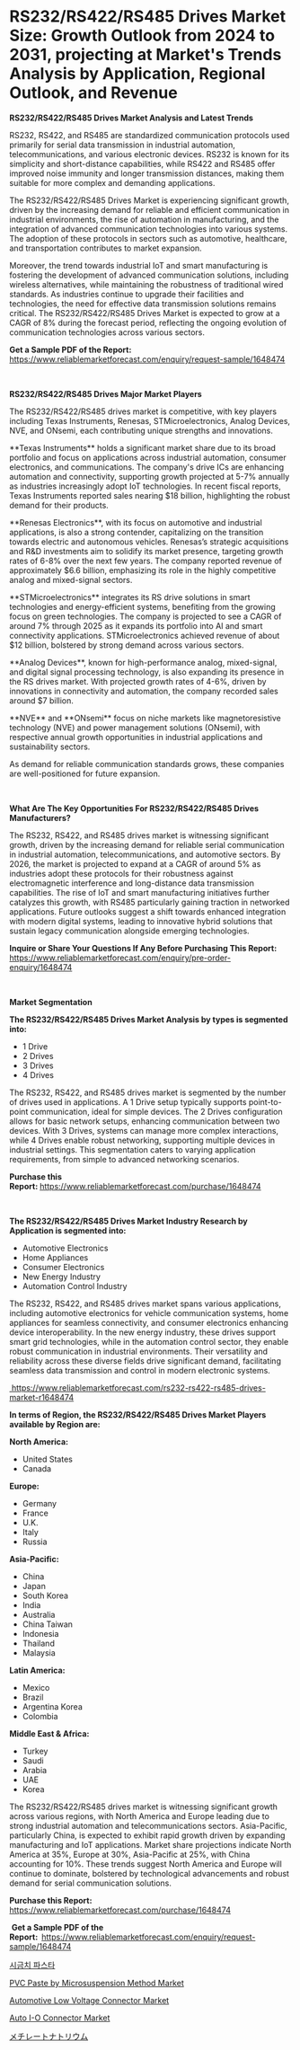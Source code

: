<p><h1>RS232/RS422/RS485 Drives Market Size: Growth Outlook from 2024 to 2031, projecting at Market's Trends Analysis by Application, Regional Outlook, and Revenue</h1></p><p><strong>RS232/RS422/RS485 Drives Market Analysis and Latest Trends</strong></p>
<p><p>RS232, RS422, and RS485 are standardized communication protocols used primarily for serial data transmission in industrial automation, telecommunications, and various electronic devices. RS232 is known for its simplicity and short-distance capabilities, while RS422 and RS485 offer improved noise immunity and longer transmission distances, making them suitable for more complex and demanding applications. </p><p>The RS232/RS422/RS485 Drives Market is experiencing significant growth, driven by the increasing demand for reliable and efficient communication in industrial environments, the rise of automation in manufacturing, and the integration of advanced communication technologies into various systems. The adoption of these protocols in sectors such as automotive, healthcare, and transportation contributes to market expansion. </p><p>Moreover, the trend towards industrial IoT and smart manufacturing is fostering the development of advanced communication solutions, including wireless alternatives, while maintaining the robustness of traditional wired standards. As industries continue to upgrade their facilities and technologies, the need for effective data transmission solutions remains critical. The RS232/RS422/RS485 Drives Market is expected to grow at a CAGR of 8% during the forecast period, reflecting the ongoing evolution of communication technologies across various sectors.</p></p>
<p><strong>Get a Sample PDF of the Report:&nbsp;</strong> <a href="https://www.reliablemarketforecast.com/enquiry/request-sample/1648474?utm_campaign=1102&utm_medium=2&utm_source=Github&utm_content=ia&utm_term=15102024&utm_id=rs232rs422rs485-drives">https://www.reliablemarketforecast.com/enquiry/request-sample/1648474</a></p>
<p>&nbsp;</p>
<p><strong>RS232/RS422/RS485 Drives Major Market Players</strong></p>
<p><p>The RS232/RS422/RS485 drives market is competitive, with key players including Texas Instruments, Renesas, STMicroelectronics, Analog Devices, NVE, and ONsemi, each contributing unique strengths and innovations.</p><p>**Texas Instruments** holds a significant market share due to its broad portfolio and focus on applications across industrial automation, consumer electronics, and communications. The company's drive ICs are enhancing automation and connectivity, supporting growth projected at 5-7% annually as industries increasingly adopt IoT technologies. In recent fiscal reports, Texas Instruments reported sales nearing $18 billion, highlighting the robust demand for their products.</p><p>**Renesas Electronics**, with its focus on automotive and industrial applications, is also a strong contender, capitalizing on the transition towards electric and autonomous vehicles. Renesas’s strategic acquisitions and R&D investments aim to solidify its market presence, targeting growth rates of 6-8% over the next few years. The company reported revenue of approximately $6.6 billion, emphasizing its role in the highly competitive analog and mixed-signal sectors.</p><p>**STMicroelectronics** integrates its RS drive solutions in smart technologies and energy-efficient systems, benefiting from the growing focus on green technologies. The company is projected to see a CAGR of around 7% through 2025 as it expands its portfolio into AI and smart connectivity applications. STMicroelectronics achieved revenue of about $12 billion, bolstered by strong demand across various sectors.</p><p>**Analog Devices**, known for high-performance analog, mixed-signal, and digital signal processing technology, is also expanding its presence in the RS drives market. With projected growth rates of 4-6%, driven by innovations in connectivity and automation, the company recorded sales around $7 billion.</p><p>**NVE** and **ONsemi** focus on niche markets like magnetoresistive technology (NVE) and power management solutions (ONsemi), with respective annual growth opportunities in industrial applications and sustainability sectors.</p><p>As demand for reliable communication standards grows, these companies are well-positioned for future expansion.</p></p>
<p>&nbsp;</p>
<p><strong>What Are The Key Opportunities For RS232/RS422/RS485 Drives Manufacturers?</strong></p>
<p><p>The RS232, RS422, and RS485 drives market is witnessing significant growth, driven by the increasing demand for reliable serial communication in industrial automation, telecommunications, and automotive sectors. By 2026, the market is projected to expand at a CAGR of around 5% as industries adopt these protocols for their robustness against electromagnetic interference and long-distance data transmission capabilities. The rise of IoT and smart manufacturing initiatives further catalyzes this growth, with RS485 particularly gaining traction in networked applications. Future outlooks suggest a shift towards enhanced integration with modern digital systems, leading to innovative hybrid solutions that sustain legacy communication alongside emerging technologies.</p></p>
<p><strong>Inquire or Share Your Questions If Any Before Purchasing This Report:</strong> <a href="https://www.reliablemarketforecast.com/enquiry/pre-order-enquiry/1648474?utm_campaign=1102&utm_medium=2&utm_source=Github&utm_content=ia&utm_term=15102024&utm_id=rs232rs422rs485-drives">https://www.reliablemarketforecast.com/enquiry/pre-order-enquiry/1648474</a></p>
<p>&nbsp;</p>
<p><strong>Market Segmentation</strong></p>
<p><strong>The RS232/RS422/RS485 Drives Market Analysis by types is segmented into:</strong></p>
<p><ul><li>1 Drive</li><li>2 Drives</li><li>3 Drives</li><li>4 Drives</li></ul></p>
<p><p>The RS232, RS422, and RS485 drives market is segmented by the number of drives used in applications. A 1 Drive setup typically supports point-to-point communication, ideal for simple devices. The 2 Drives configuration allows for basic network setups, enhancing communication between two devices. With 3 Drives, systems can manage more complex interactions, while 4 Drives enable robust networking, supporting multiple devices in industrial settings. This segmentation caters to varying application requirements, from simple to advanced networking scenarios.</p></p>
<p><strong>Purchase this Report:&nbsp;</strong><a href="https://www.reliablemarketforecast.com/purchase/1648474?utm_campaign=1102&utm_medium=2&utm_source=Github&utm_content=ia&utm_term=15102024&utm_id=rs232rs422rs485-drives">https://www.reliablemarketforecast.com/purchase/1648474</a></p>
<p>&nbsp;</p>
<p><strong>The RS232/RS422/RS485 Drives Market Industry Research by Application is segmented into:</strong></p>
<p><ul><li>Automotive Electronics</li><li>Home Appliances</li><li>Consumer Electronics</li><li>New Energy Industry</li><li>Automation Control Industry</li></ul></p>
<p><p>The RS232, RS422, and RS485 drives market spans various applications, including automotive electronics for vehicle communication systems, home appliances for seamless connectivity, and consumer electronics enhancing device interoperability. In the new energy industry, these drives support smart grid technologies, while in the automation control sector, they enable robust communication in industrial environments. Their versatility and reliability across these diverse fields drive significant demand, facilitating seamless data transmission and control in modern electronic systems.</p></p>
<p><a href="https://www.reliablemarketforecast.com/rs232-rs422-rs485-drives-market-r1648474?utm_campaign=1102&utm_medium=2&utm_source=Github&utm_content=ia&utm_term=15102024&utm_id=rs232rs422rs485-drives">&nbsp;https://www.reliablemarketforecast.com/rs232-rs422-rs485-drives-market-r1648474</a></p>
<p><strong>In terms of Region, the RS232/RS422/RS485 Drives Market Players available by Region are:</strong></p>
<p>
    <p> <strong> North America: </strong>
        <ul>
            <li>United States</li>
            <li>Canada</li>
        </ul>
        </p> 
    <p> <strong> Europe: </strong>
        <ul>
            <li>Germany</li>
            <li>France</li>
            <li>U.K.</li>
            <li>Italy</li>
            <li>Russia</li>
        </ul>
        </p> 
    <p> <strong> Asia-Pacific: </strong>
        <ul>
            <li>China</li>
            <li>Japan</li>
            <li>South Korea</li>
            <li>India</li>
            <li>Australia</li>
            <li>China Taiwan</li>
            <li>Indonesia</li>
            <li>Thailand</li>
            <li>Malaysia</li>
        </ul>
        </p> 
    <p> <strong> Latin America: </strong>
        <ul>
            <li>Mexico</li>
            <li>Brazil</li>
            <li>Argentina Korea</li>
            <li>Colombia</li>
        </ul>
        </p> 
    <p> <strong> Middle East & Africa: </strong>
        <ul>
            <li>Turkey</li>
            <li>Saudi</li>
            <li>Arabia</li>
            <li>UAE</li>
            <li>Korea</li>
        </ul>
    </p>
    </p>
<p><p>The RS232/RS422/RS485 drives market is witnessing significant growth across various regions, with North America and Europe leading due to strong industrial automation and telecommunications sectors. Asia-Pacific, particularly China, is expected to exhibit rapid growth driven by expanding manufacturing and IoT applications. Market share projections indicate North America at 35%, Europe at 30%, Asia-Pacific at 25%, with China accounting for 10%. These trends suggest North America and Europe will continue to dominate, bolstered by technological advancements and robust demand for serial communication solutions.</p></p>
<p><strong>Purchase this Report: </strong><a href="https://www.reliablemarketforecast.com/purchase/1648474?utm_campaign=1102&utm_medium=2&utm_source=Github&utm_content=ia&utm_term=15102024&utm_id=rs232rs422rs485-drives">https://www.reliablemarketforecast.com/purchase/1648474</a></p>
<p>&nbsp;<strong>Get a Sample PDF of the Report:&nbsp;&nbsp;</strong><a href="https://www.reliablemarketforecast.com/enquiry/request-sample/1648474?utm_campaign=1102&utm_medium=2&utm_source=Github&utm_content=ia&utm_term=15102024&utm_id=rs232rs422rs485-drives">https://www.reliablemarketforecast.com/enquiry/request-sample/1648474</a></p>
<p><strong></strong></p>
<p><p><a href="https://github.com/laholand/Market-Research-Report-List-6/blob/main/748803618075.md?utm_campaign=1102&utm_medium=2&utm_source=Github&utm_content=ia&utm_term=15102024&utm_id=rs232rs422rs485-drives">시금치 파스타</a></p><p><a href="https://www.linkedin.com/pulse/pvc-paste-microsuspension-method-market-overview-forecast-jo8ie?trk=public_post_embed_feed-article-content&utm_campaign=1102&utm_medium=2&utm_source=Github&utm_content=ia&utm_term=15102024&utm_id=rs232rs422rs485-drives">PVC Paste by Microsuspension Method Market</a></p><p><a href="https://github.com/ritchieduld0/Market-Research-Report-List-1/blob/main/automotive-low-voltage-connector-market.md?utm_campaign=1102&utm_medium=2&utm_source=Github&utm_content=ia&utm_term=15102024&utm_id=rs232rs422rs485-drives">Automotive Low Voltage Connector Market</a></p><p><a href="https://github.com/ibbiechinotit/Market-Research-Report-List-1/blob/main/auto-i-o-connector-market.md?utm_campaign=1102&utm_medium=2&utm_source=Github&utm_content=ia&utm_term=15102024&utm_id=rs232rs422rs485-drives">Auto I-O Connector Market</a></p><p><a href="https://github.com/mohamedbakry57/Market-Research-Report-List-6/blob/main/196687818047.md?utm_campaign=1102&utm_medium=2&utm_source=Github&utm_content=ia&utm_term=15102024&utm_id=rs232rs422rs485-drives">メチレートナトリウム</a></p></p>